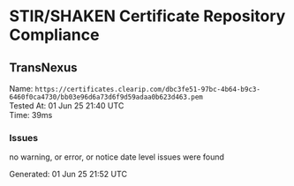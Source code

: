 # STIR/SHAKEN Certificate Repository Compliance

## TransNexus

Name: `https://certificates.clearip.com/dbc3fe51-97bc-4b64-b9c3-6460f0ca4730/bb03e96d6a73d6f9d59adaa0b623d463.pem`\
Tested At: 01 Jun 25 21:40 UTC\
Time: 39ms

### Issues

no warning, or error, or notice date level issues were found

Generated: 01 Jun 25 21:52 UTC